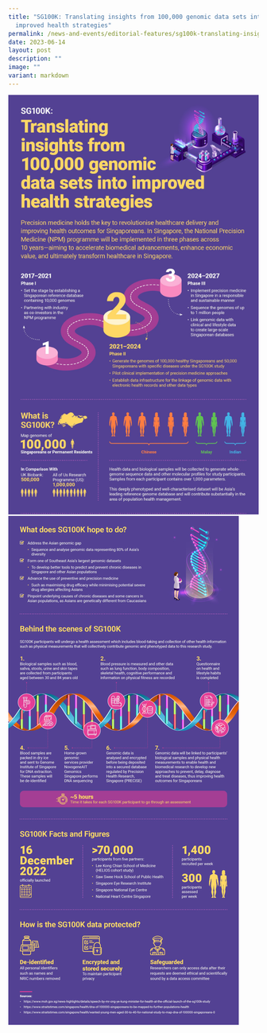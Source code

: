 ```yaml
---
title: "SG100K: Translating insights from 100,000 genomic data sets into
  improved health strategies"
permalink: /news-and-events/editorial-features/sg100k-translating-insights-from-100000-genomic-data-sets/
date: 2023-06-14
layout: post
description: ""
image: ""
variant: markdown
---
```

![](/images/Resources/Editorial%20Features/2023/precise-sg100k-top.jpg)
![](/images/Resources/Editorial%20Features/2023/precise_sg100k_bottom.jpg)
